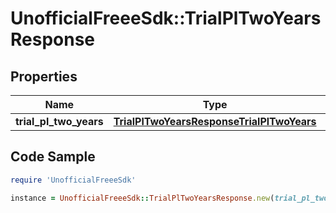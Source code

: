 # UnofficialFreeeSdk::TrialPlTwoYearsResponse

## Properties

Name | Type | Description | Notes
------------ | ------------- | ------------- | -------------
**trial_pl_two_years** | [**TrialPlTwoYearsResponseTrialPlTwoYears**](TrialPlTwoYearsResponseTrialPlTwoYears.md) |  | 

## Code Sample

```ruby
require 'UnofficialFreeeSdk'

instance = UnofficialFreeeSdk::TrialPlTwoYearsResponse.new(trial_pl_two_years: null)
```


